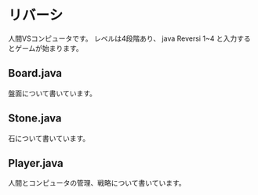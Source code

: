 # リバーシ

人間VSコンピュータです。
レベルは4段階あり、 java Reversi 1~4 と入力するとゲームが始まります。

## Board.java
盤面について書いています。

## Stone.java
石について書いています。

## Player.java
人間とコンピュータの管理、戦略について書いています。

